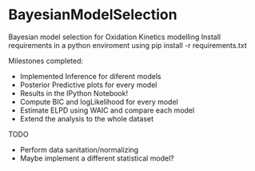# BayesianModelSelection
Bayesian model selection for Oxidation Kinetics modelling
Install requirements in a python enviroment using pip install -r requirements.txt

Milestones completed:
- Implemented Inference for diferent models
- Posterior Predictive plots for every model
- Results in the IPython Notebook!
- Compute BIC and logLikelihood for every model
- Estimate ELPD using WAIC and compare each model
- Extend the analysis to the whole dataset

TODO
- Perform data sanitation/normalizing
- Maybe implement a different statistical model?
